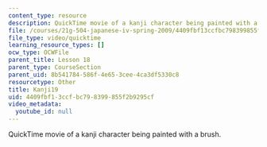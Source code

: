 ```yaml
---
content_type: resource
description: QuickTime movie of a kanji character being painted with a brush.
file: /courses/21g-504-japanese-iv-spring-2009/4409fbf13ccfbc798399855f2b9295cf_Kanji19.mov
file_type: video/quicktime
learning_resource_types: []
ocw_type: OCWFile
parent_title: Lesson 18
parent_type: CourseSection
parent_uid: 8b541784-586f-4e65-3cee-4ca3df5330c8
resourcetype: Other
title: Kanji19
uid: 4409fbf1-3ccf-bc79-8399-855f2b9295cf
video_metadata:
  youtube_id: null
---
```

QuickTime movie of a kanji character being painted with a brush.